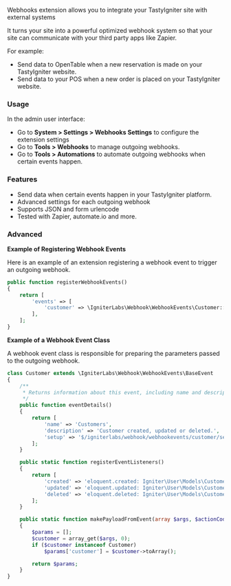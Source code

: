 Webhooks extension allows you to integrate your TastyIgniter site with external systems

It turns your site into a powerful optimized webhook system so that your site can communicate with your third party apps
like Zapier.

For example:

- Send data to OpenTable when a new reservation is made on your TastyIgniter website.
- Send data to your POS when a new order is placed on your TastyIgniter website.

### Usage

In the admin user interface:

- Go to **System > Settings > Webhooks Settings** to configure the extension settings
- Go to **Tools > Webhooks** to manage outgoing webhooks.
- Go to **Tools > Automations** to automate outgoing webhooks when certain events happen.

### Features

- Send data when certain events happen in your TastyIgniter platform.
- Advanced settings for each outgoing webhook
- Supports JSON and form urlencode
- Tested with Zapier, automate.io and more.

### Advanced

**Example of Registering Webhook Events**

Here is an example of an extension registering a webhook event to trigger an outgoing webhook.

```php
public function registerWebhookEvents()
{
    return [
        'events' => [
            'customer' => \IgniterLabs\Webhook\WebhookEvents\Customer::class,
        ],
    ];
}
```

**Example of a Webhook Event Class**

A webhook event class is responsible for preparing the parameters passed to the outgoing webhook.

```php
class Customer extends \IgniterLabs\Webhook\WebhookEvents\BaseEvent
{
    /**
     * Returns information about this event, including name and description.
     */
    public function eventDetails()
    {
        return [
            'name' => 'Customers',
            'description' => 'Customer created, updated or deleted.',
            'setup' => '$/igniterlabs/webhook/webhookevents/customer/setup.md',
        ];
    }

    public static function registerEventListeners()
    {
        return [
            'created' => 'eloquent.created: Igniter\User\Models\Customer',
            'updated' => 'eloquent.updated: Igniter\User\Models\Customer',
            'deleted' => 'eloquent.deleted: Igniter\User\Models\Customer',
        ];
    }

    public static function makePayloadFromEvent(array $args, $actionCode = null)
    {
        $params = [];
        $customer = array_get($args, 0);
        if ($customer instanceof Customer)
            $params['customer'] = $customer->toArray();

        return $params;
    }
}
```

